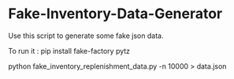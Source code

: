 # Fake-Inventory-Data-Generator

Use this script to generate some fake json data.

To run it :
pip install fake-factory pytz

python fake_inventory_replenishment_data.py -n 10000 > data.json
